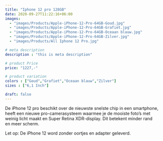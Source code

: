```yaml
---
title: "Iphone 12 pro 128GB"
date: 2020-09-27T11:22:16+06:00
images: 
  - "images/Products/Apple-iPhone-12-Pro-64GB-Goud.jpg"
  - "images/Products/Apple-iPhone-12-Pro-64GB-Grafiet.jpg"
  - "images/Products/Apple-iPhone-12-Pro-64GB-Oceaan blauw.jpg"
  - "images/Products/Apple-iPhone-12-Pro-64GB-Zilver.jpg"
  - "images/Products/All Iphone 12 Pro.jpg"

# meta description
description : "this is meta description"

# product Price
price: "1227,-"

# product variation
colors : ["Goud","Grafiet","Oceaan blauw","Zilver"]
sizes : ["6,1 Inch"]

draft: false
---
```


De iPhone 12 pro beschikt over de nieuwste snelste chip in een smartphone, heeft een nieuwe pro-camerasysteem waarmee je de mooiste foto’s met weinig licht maakt en Super Retina XDR-display. Dit betekent minder rand en meer scherm.  

Let op: De iPhone 12 word zonder oortjes en adapter geleverd.
 